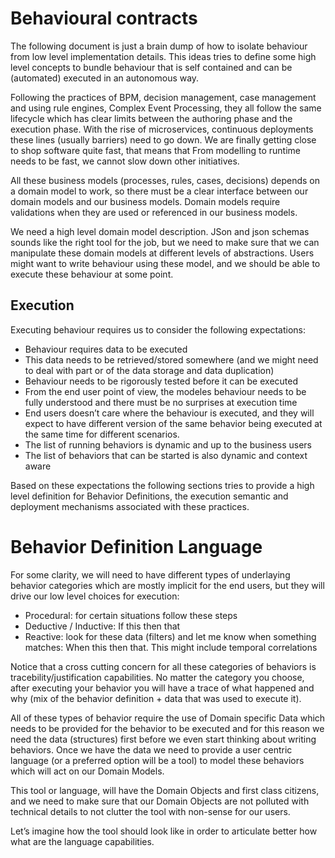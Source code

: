 # Behavioural contracts
The following document is just a brain dump of how to isolate behaviour from low level implementation details. This ideas tries to define some high level concepts to bundle behaviour that is self contained and can be (automated) executed in an autonomous way. 

Following the practices of BPM, decision management, case management and using rule engines,  Complex Event Processing, they all follow the same lifecycle which has clear limits between the authoring phase and the execution phase. With the rise of microservices, continuous deployments these lines (usually barriers) need to go down. We are finally getting close to shop software quite fast, that means that From modelling to runtime needs to be fast, we cannot slow down other initiatives. 

All these business models (processes, rules, cases, decisions) depends on a domain model to work, so there must be a clear interface between our domain models and our business models. Domain models require validations when they are used or referenced in our business models. 

We need a high level domain model description. JSon and json schemas sounds like the right tool for the job, but we need to make sure that we can manipulate these domain models at different levels of abstractions. Users might want to write behaviour using these model, and we should be able to execute these behaviour at some point.

## Execution 
Executing behaviour requires us to consider the following expectations:
* Behaviour requires data to be executed 
* This data needs to be retrieved/stored somewhere (and we might need to deal with part or of the data storage and data duplication)
* Behaviour needs to be rigorously tested before it can be executed
* From the end user point of view, the modeles behaviour needs to be fully understood and there must be no surprises at execution time
* End users doesn’t care where the behaviour is executed, and they will expect to have different version of the same behavior being executed at the same time for different scenarios. 
* The list of running behaviors is dynamic and up to the business users
* The list of behaviors that can be started is also dynamic and context aware

Based on these expectations the following sections tries to provide a high level definition for Behavior Definitions, the execution semantic and deployment mechanisms associated with these practices.

# Behavior Definition Language
For some clarity, we will need to have different types of underlaying behavior categories which are mostly implicit for the end users, but they will drive our low level choices for execution:
- Procedural: for certain situations follow these steps
- Deductive / Inductive: If this then that  
- Reactive: look for these data (filters) and let me know when something matches: When this then that. This might include temporal correlations

Notice that a cross cutting concern for all these categories of behaviors is tracebility/justification capabilities. No matter the category you choose, after executing your behavior you will have a trace of what happened and why (mix of the behavior definition + data that was used to execute it). 

All of these types of behavior require the use of Domain specific Data which needs to be provided for the behavior to be executed and for this reason we need the data (structures) first before we even start thinking about writing behaviors. Once we have the data we need to provide a user centric language (or a preferred option will be a tool) to model these behaviors which will act on our Domain Models. 

This tool or language, will have the Domain Objects and first class citizens, and we need to make sure that our Domain Objects are not polluted with technical details to not clutter the tool with non-sense for our users. 

Let’s imagine how the tool should look like in order to articulate better how what are the language capabilities. 







